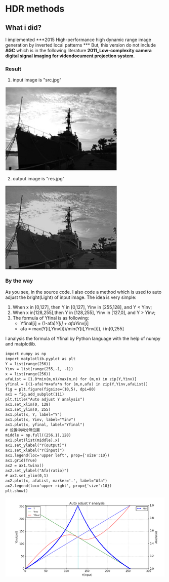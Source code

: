 # HDR methods


## What i did?


I implemented ***2015 High-performance high dynamic range image generation by inverted local patterns *** But, this version do not include **AGC** which is in the following literature **2011_Low-complexity camera digital signal imaging for videodocument projection system**.

### Result

1. input image is "src.jpg"

![src](./src.jpg)


2. output image is "res.jpg"

![res](./res.jpg)


### By the way

As you see, in the source code. I also code a method which is used to auto adjust the bright(Light) of input image. The idea is very simple:

1. When x in [0,127], then Y in [0,127], Yinv in [255,128], and Y < Yinv; 
2. When x in[128,255],then Y in [128,255], Yinv in [127,0], and Y > Yinv;
3. The formula of Yfinal is as following:
    * Yfinal[i] = (1-afa)*Y[i] + afa*Yinv[i]
    * afa = max(Y[i],Yinv[i])/min(Y[i],Yinv[i]), i in[0,255]

I analysis the formula of Yfinal by Python language with the help of numpy and matplotlib. 


	import numpy as np
	import matplotlib.pyplot as plt
	Y = list(range(256))
	Yinv = list(range(255,-1, -1))
	x = list(range(256))
	afaList = [1.0*min(m,n)/max(m,n) for (m,n) in zip(Y,Yinv)]
	yfinal = [(1-afa)*m+afa*n for (m,n,afa) in zip(Y,Yinv,afaList)]
	fig = plt.figure(figsize=(10,5), dpi=80)
	ax1 = fig.add_subplot(111)
	plt.title("Auto adjust Y analysis")
	ax1.set_xlim(0, 128)
	ax1.set_ylim(0, 255)
	ax1.plot(x, Y, label="Y")
	ax1.plot(x, Yinv, label="Yinv")
	ax1.plot(x, yfinal, label="Yfinal")
	# 设置中间分隔位置
	middle = np.full((256,1),128)
	ax1.plot(list(middle),x)
	ax1.set_ylabel("Y(output)")
	ax1.set_xlabel("Y(input)")
	ax1.legend(loc='upper left', prop={'size':10})
	ax1.grid(True)
	ax2 = ax1.twinx()
	ax2.set_ylabel("Afa(ratio)")
	# ax2.set_ylim(0,1)
	ax2.plot(x, afaList, marker='.', label="Afa")
	ax2.legend(loc='upper right', prop={'size':10})
	plt.show()


![AutoAdjustY](./AutoAdjustY.png)